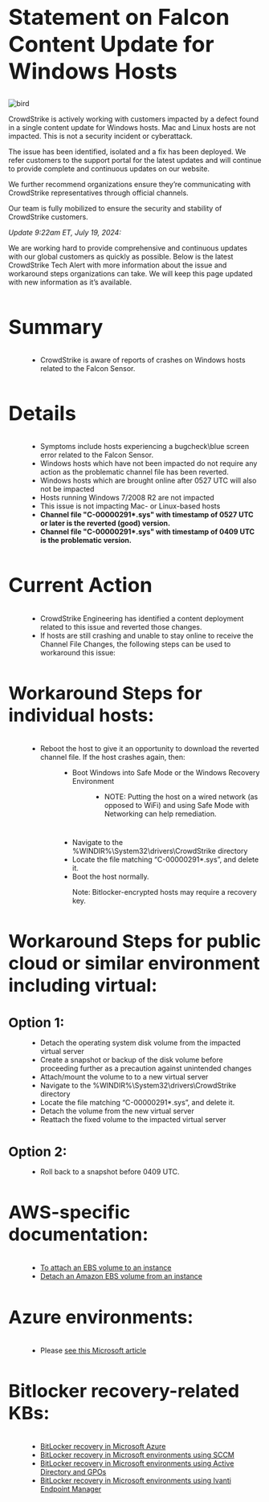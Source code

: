 <div class="row">
<div class="col-12">
<div style="padding:40px 0 400px;max-width:760px;">
<h1 style="font-size:44px;" role="heading" aria-level="2" data-uw-rm-heading="level">Statement on Falcon Content Update for Windows Hosts</h1>
<p> <img src="/wp-content/uploads/2016/03/Blue.jpg" data-uw-rm-alt-original="" alt="bird" data-uw-rm-alt="BE"></p>
<p> CrowdStrike is actively working with customers impacted by a defect found in a single content update for Windows hosts. Mac and Linux hosts are not impacted. This is not a security incident or cyberattack. </p>
<p> The issue has been identified, isolated and a fix has been deployed. We refer customers to the support portal for the latest updates and will continue to provide complete and continuous updates on our website. </p>
<p> We further recommend organizations ensure they’re communicating with CrowdStrike representatives through official channels. </p>
<p> Our team is fully mobilized to ensure the security and stability of CrowdStrike customers.</p>
<p> <em>Update 9:22am ET, July 19, 2024:</em></p>
<p> We are working hard to provide comprehensive and continuous updates with our global customers as quickly as possible. Below is the latest CrowdStrike Tech Alert with more information about the issue and workaround steps organizations can take. We will keep this page updated with new information as it’s available.</p>
<h2 style="font-size: 40px;">Summary</h2>
<ul style="list-style:disc;margin-left:40px;margin-bottom:40px;">
<li>CrowdStrike is aware of reports of crashes on Windows hosts related to the Falcon Sensor.</li>
</ul>
<h2 style="font-size: 40px;">Details</h2>
<ul style="list-style:disc;margin-left:40px;margin-bottom:40px;">
<li>Symptoms include hosts experiencing a bugcheck\blue screen error related to the Falcon Sensor.</li>
<li>Windows hosts which have not been impacted do not require any action as the problematic channel file has been reverted.</li>
<li>Windows hosts which are brought online after 0527 UTC will also not be impacted</li>
<li>Hosts running Windows 7/2008 R2 are not impacted</li>
<li>This issue is not impacting Mac- or Linux-based hosts</li>
<li><strong>Channel file "C-00000291*.sys" with timestamp of 0527 UTC or later is the reverted (good) version.</strong></li>
<li><strong>Channel file "C-00000291*.sys" with timestamp of 0409 UTC is the problematic version.</strong></li>
</ul>
<h2 style="font-size: 40px;">Current Action</h2>
<ul style="list-style:disc;margin-left:40px;margin-bottom:40px;">
<li>CrowdStrike Engineering has identified a content deployment related to this issue and reverted those changes.</li>
<li>If hosts are still crashing and unable to stay online to receive the Channel File Changes, the following steps can be used to workaround this issue:</li>
</ul>
<h3 style="font-size: 36px;">Workaround Steps for individual hosts:</h3>
<ul style="list-style:disc;margin-left:40px;margin-bottom:40px;">
<li>Reboot the host to give it an opportunity to download the reverted channel file. If the host crashes again, then:</li>
<ul style="list-style:disc;margin-left:40px;margin-bottom:40px;">
<li>Boot Windows into Safe Mode or the Windows Recovery Environment</li>
<ul style="list-style:disc;margin-left:40px;margin-bottom:40px;">
<li>NOTE: Putting the host on a wired network (as opposed to WiFi) and using Safe Mode with Networking can help remediation.</li>
</ul>
<li>Navigate to the %WINDIR%\System32\drivers\CrowdStrike directory</li>
<li>Locate the file matching “C-00000291*.sys”, and delete it.</li>
<li>Boot the host normally.</li>
<p> Note: Bitlocker-encrypted hosts may require a recovery key.
</p></ul>
</ul>
<h3 style="font-size: 36px;">Workaround Steps for public cloud or similar environment including virtual:</h3>
<h4 style="font-size: 26px;margin-bottom:1rem;">Option 1:</h4>
<ul style="list-style:disc;margin-left:40px;margin-bottom:40px;">
<li>​​​​​​​Detach the operating system disk volume from the impacted virtual server</li>
<li>Create a snapshot or backup of the disk volume before proceeding further as a precaution against unintended changes</li>
<li>Attach/mount the volume to to a new virtual server</li>
<li>Navigate to the %WINDIR%\System32\drivers\CrowdStrike directory</li>
<li>Locate the file matching “C-00000291*.sys”, and delete it.</li>
<li>Detach the volume from the new virtual server</li>
<li>Reattach the fixed volume to the impacted virtual server</li>
<p> </p></ul><p></p>
<h4 style="font-size: 26px;margin-bottom:1rem;">Option 2:</h4>
<ul style="list-style:disc;margin-left:40px;margin-bottom:40px;">
<li>​​​​​​​Roll back to a snapshot before 0409 UTC.</li>
</ul>
<h3 style="font-size: 36px;">AWS-specific documentation:</h3>
<ul style="list-style:disc;margin-left:40px;margin-bottom:40px;">
<li><a href="https://docs.aws.amazon.com/ebs/latest/userguide/ebs-attaching-volume.html#:~:text=To%20attach%20an%20EBS%20volume,and%20choose%20Actions%2C%20Attach%20volume" target="_blank" data-link-tracked="true" data-uw-rm-brl="PR" data-uw-original-href="https://docs.aws.amazon.com/ebs/latest/userguide/ebs-attaching-volume.html#:~:text=To%20attach%20an%20EBS%20volume,and%20choose%20Actions%2C%20Attach%20volume" aria-label="To attach an EBS volume to an instance - open in a new tab" data-uw-rm-ext-link="" uw-rm-external-link-id="https://docs.aws.amazon.com/ebs/latest/userguide/ebs-attaching-volume.html#:~:text=to%20attach%20an%20ebs%20volume,and%20choose%20actions%2c%20attach%20volume$toattachanebsvolumetoaninstance">To attach an EBS volume to an instance</a></li>
<li><a href="https://docs.aws.amazon.com/ebs/latest/userguide/ebs-detaching-volume.html" target="_blank" data-link-tracked="true" data-uw-rm-brl="PR" data-uw-original-href="https://docs.aws.amazon.com/ebs/latest/userguide/ebs-detaching-volume.html" aria-label="Detach an Amazon EBS volume from an instance - open in a new tab" data-uw-rm-ext-link="" uw-rm-external-link-id="https://docs.aws.amazon.com/ebs/latest/userguide/ebs-detaching-volume.html$detachanamazonebsvolumefromaninstance">Detach an Amazon EBS volume from an instance</a></li>
</ul>
<h3 style="font-size: 36px;">Azure environments:</h3>
<ul style="list-style:disc;margin-left:40px;margin-bottom:40px;">
<li>Please <a href="https://azure.status.microsoft/en-gb/status" target="_blank" data-link-tracked="true" data-uw-rm-brl="PR" data-uw-original-href="https://azure.status.microsoft/en-gb/status" aria-label="see this Microsoft article - open in a new tab" data-uw-rm-ext-link="" uw-rm-external-link-id="https://azure.status.microsoft/en-gb/status$seethismicrosoftarticle">see this Microsoft article</a></li>
</ul>
<h3 style="font-size: 36px;">Bitlocker recovery-related KBs:</h3>
<ul style="list-style:disc;margin-left:40px;margin-bottom:40px;">
<li><a href="/wp-content/uploads/2024/07/BitLocker-recovery-in-Microsoft-Azure.pdf" target="_blank" data-link-tracked="true" data-uw-pdf-br="1" data-uw-pdf-doc="" aria-label="BitLocker recovery in Microsoft Azure - open in a new tab" data-uw-rm-ext-link="" uw-rm-external-link-id="https://www.crowdstrike.com/wp-content/uploads/2024/07/bitlocker-recovery-in-microsoft-azure.pdf$bitlockerrecoveryinmicrosoftazure">BitLocker recovery in Microsoft Azure</a></li>
<li><a href="/wp-content/uploads/2024/07/BitLocker-recovery-in-Microsoft-environments-using-SCCM.pdf" target="_blank" data-link-tracked="true" data-uw-pdf-br="1" data-uw-pdf-doc="" aria-label="BitLocker recovery in Microsoft environments using SCCM - open in a new tab" data-uw-rm-ext-link="" uw-rm-external-link-id="https://www.crowdstrike.com/wp-content/uploads/2024/07/bitlocker-recovery-in-microsoft-environments-using-sccm.pdf$bitlockerrecoveryinmicrosoftenvironmentsusingsccm">BitLocker recovery in Microsoft environments using SCCM</a></li>
<li><a href="/wp-content/uploads/2024/07/BitLocker-recovery-in-Microsoft-environments-using-Active-Directory-and-GPOs.pdf" target="_blank" data-link-tracked="true" data-uw-pdf-br="1" data-uw-pdf-doc="" aria-label="BitLocker recovery in Microsoft environments using Active Directory and GPOs - open in a new tab" data-uw-rm-ext-link="" uw-rm-external-link-id="https://www.crowdstrike.com/wp-content/uploads/2024/07/bitlocker-recovery-in-microsoft-environments-using-active-directory-and-gpos.pdf$bitlockerrecoveryinmicrosoftenvironmentsusingactivedirectoryandgpos">BitLocker recovery in Microsoft environments using Active Directory and GPOs</a></li>
<li><a href="/wp-content/uploads/2024/07/BitLocker-recovery-in-Microsoft-environments-using-Ivanti-Endpoint-Manager.pdf" target="_blank" data-link-tracked="true" data-uw-pdf-br="1" data-uw-pdf-doc="" aria-label="BitLocker recovery in Microsoft environments using Ivanti Endpoint Manager - open in a new tab" data-uw-rm-ext-link="" uw-rm-external-link-id="https://www.crowdstrike.com/wp-content/uploads/2024/07/bitlocker-recovery-in-microsoft-environments-using-ivanti-endpoint-manager.pdf$bitlockerrecoveryinmicrosoftenvironmentsusingivantiendpointmanager">BitLocker recovery in Microsoft environments using Ivanti Endpoint Manager</a></li>
</ul></div>
</div>
</div>
